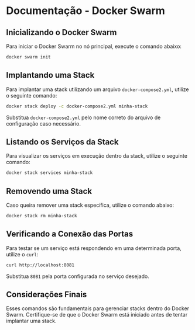 # Documentação - Docker Swarm

## Inicializando o Docker Swarm
Para iniciar o Docker Swarm no nó principal, execute o comando abaixo:
```sh
docker swarm init
```

## Implantando uma Stack
Para implantar uma stack utilizando um arquivo `docker-compose2.yml`, utilize o seguinte comando:
```sh
docker stack deploy -c docker-compose2.yml minha-stack
```
Substitua `docker-compose2.yml` pelo nome correto do arquivo de configuração caso necessário.

## Listando os Serviços da Stack
Para visualizar os serviços em execução dentro da stack, utilize o seguinte comando:
```sh
docker stack services minha-stack
```

## Removendo uma Stack
Caso queira remover uma stack específica, utilize o comando abaixo:
```sh
docker stack rm minha-stack
```

## Verificando a Conexão das Portas
Para testar se um serviço está respondendo em uma determinada porta, utilize o `curl`:
```sh
curl http://localhost:8081
```
Substitua `8081` pela porta configurada no serviço desejado.

## Considerações Finais
Esses comandos são fundamentais para gerenciar stacks dentro do Docker Swarm. Certifique-se de que o Docker Swarm está iniciado antes de tentar implantar uma stack.
